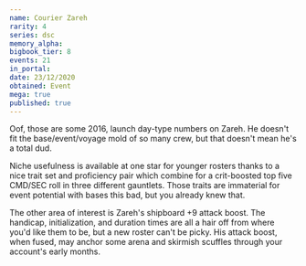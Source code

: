 ```yaml
---
name: Courier Zareh
rarity: 4
series: dsc
memory_alpha:
bigbook_tier: 8
events: 21
in_portal:
date: 23/12/2020
obtained: Event
mega: true
published: true
---
```


Oof, those are some 2016, launch day-type numbers on Zareh. He doesn't fit the base/event/voyage mold of so many crew, but that doesn't mean he's a total dud.

Niche usefulness is available at one star for younger rosters thanks to a nice trait set and proficiency pair which combine for a crit-boosted top five CMD/SEC roll in three different gauntlets. Those traits are immaterial for event potential with bases this bad, but you already knew that.

The other area of interest is Zareh's shipboard +9 attack boost. The handicap, initialization, and duration times are all a hair off from where you'd like them to be, but a new roster can't be picky. His attack boost, when fused, may anchor some arena and skirmish scuffles through your account's early months.
